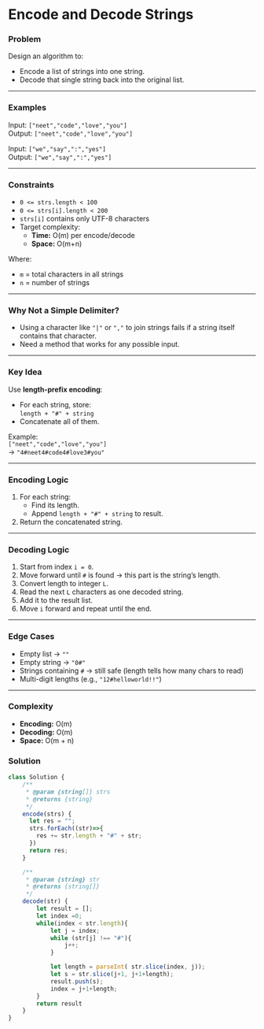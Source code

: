 # Encode and Decode Strings

### Problem
Design an algorithm to:
- Encode a list of strings into one string.
- Decode that single string back into the original list.

---

### Examples
Input: `["neet","code","love","you"]`  
Output: `["neet","code","love","you"]`

Input: `["we","say",":","yes"]`  
Output: `["we","say",":","yes"]`

---

### Constraints
- `0 <= strs.length < 100`
- `0 <= strs[i].length < 200`
- `strs[i]` contains only UTF-8 characters
- Target complexity:  
  - **Time:** O(m) per encode/decode  
  - **Space:** O(m+n)  

Where:  
- `m` = total characters in all strings  
- `n` = number of strings

---

### Why Not a Simple Delimiter?
- Using a character like `"|"` or `","` to join strings fails if a string itself contains that character.  
- Need a method that works for any possible input.

---

### Key Idea
Use **length-prefix encoding**:
- For each string, store:  
  `length + "#" + string`
- Concatenate all of them.

Example:  
`["neet","code","love","you"]`  
→ `"4#neet4#code4#love3#you"`

---

### Encoding Logic
1. For each string:
   - Find its length.
   - Append `length + "#" + string` to result.
2. Return the concatenated string.

---

### Decoding Logic
1. Start from index `i = 0`.
2. Move forward until `#` is found → this part is the string’s length.
3. Convert length to integer `L`.
4. Read the next `L` characters as one decoded string.
5. Add it to the result list.
6. Move `i` forward and repeat until the end.

---

### Edge Cases
- Empty list → `""`
- Empty string → `"0#"`
- Strings containing `#` → still safe (length tells how many chars to read)
- Multi-digit lengths (e.g., `"12#helloworld!!"`)

---

### Complexity
- **Encoding:** O(m)  
- **Decoding:** O(m)  
- **Space:** O(m + n)

### Solution

```javascript
class Solution {
    /**
     * @param {string[]} strs
     * @returns {string}
     */
    encode(strs) {
      let res = "";
      strs.forEach((str)=>{
        res += str.length + "#" + str;
      })
      return res;
    }

    /**
     * @param {string} str
     * @returns {string[]}
     */
    decode(str) {
        let result = [];
        let index =0;
        while(index < str.length){
            let j = index;
            while (str[j] !== "#"){
                j++;
            }

            let length = parseInt( str.slice(index, j));
            let s = str.slice(j+1, j+1+length);
            result.push(s);
            index = j+1+length;
        }
        return result
    }
}
```
